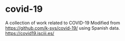 # covid-19
A collection of work related to COVID-19
Modified from https://github.com/k-sys/covid-19/ using Spanish data. 
https://covid19.isciii.es/
